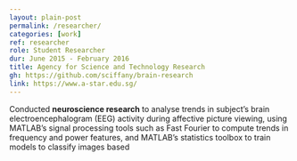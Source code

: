 ```yaml
---
layout: plain-post
permalink: /researcher/
categories: [work]
ref: researcher
role: Student Researcher
dur: June 2015 - February 2016
title: Agency for Science and Technology Research
gh: https://github.com/sciffany/brain-research
link: https://www.a-star.edu.sg/
---
```


Conducted <b>neuroscience research</b> to analyse trends in subject’s brain electroencephalogram (EEG) activity during
affective picture viewing, using MATLAB’s signal processing tools such as Fast Fourier to compute trends in frequency
and power features, and MATLAB’s statistics toolbox to train models to classify images based
